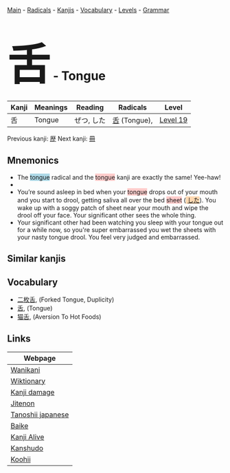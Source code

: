 <style> bigfont {font-size: 100px}</style>
[Main](../README.md) -
[Radicals](../radicals.md) -
[Kanjis](../kanjis.md) -
[Vocabulary](../vocabulary.md) -
[Levels](../levels.md) -
[Grammar](../grammar.md)
# <bigfont> 舌</bigfont> - Tongue 

| Kanji | Meanings | Reading | Radicals | Level |
| --- | --- | --- | --- | --- |
| 舌 | Tongue | ぜつ, した | [舌](../radicals/舌.md) (Tongue),  | [Level 19](../levels/wk_level19.md) |

Previous kanji: [歴](歴.md) Next kanji: [冊](冊.md) 

## Mnemonics
 * The <span style="background-color:#ADD8E6"> tongue</span> radical and the <span style="background-color:#ffcccb"> tongue</span> kanji are exactly the same! Yee-haw!
* 
* You’re sound asleep in bed when your <span style="background-color:#ffcccb"> tongue</span> drops out of your mouth and you start to drool, getting saliva all over the bed <span style="background-color:#ffcccb"> sheet</span> (<span style="background-color:#fed8b1"> [した](https://jisho.org/search/した)</span>). You wake up with a soggy patch of sheet near your mouth and wipe the drool off your face. Your significant other sees the whole thing.
* Your significant other had been watching you sleep with your tongue out for a while now, so you're super embarrassed you wet the sheets with your nasty tongue drool. You feel very judged and embarrassed.


## Similar kanjis
 


## Vocabulary
 * [二枚舌](../vocabulary/舌.md), (Forked Tongue, Duplicity)
* [舌](../vocabulary/舌.md), (Tongue)
* [猫舌](../vocabulary/舌.md), (Aversion To Hot Foods)



## Links 

| Webpage |
| --- |
| [Wanikani          ](https://www.wanikani.com/kanji/舌) |
| [Wiktionary        ](https://en.wiktionary.org/wiki/舌) |
| [Kanji damage      ](http://www.kanjidamage.com/kanji/search?utf8=✓&q=舌) |
| [Jitenon           ](https://jitenon.com/kanji/舌) |
| [Tanoshii japanese ](https://www.tanoshiijapanese.com/dictionary/kanji.cfm?k=舌) |
| [Baike             ](https://baike.baidu.com/item/舌) |
| [Kanji Alive       ](https://app.kanjialive.com/舌) |
| [Kanshudo          ](https://www.kanshudo.com/searchmn?q=舌) |
| [Koohii            ](https://kanji.koohii.com/study/kanji/舌) |
